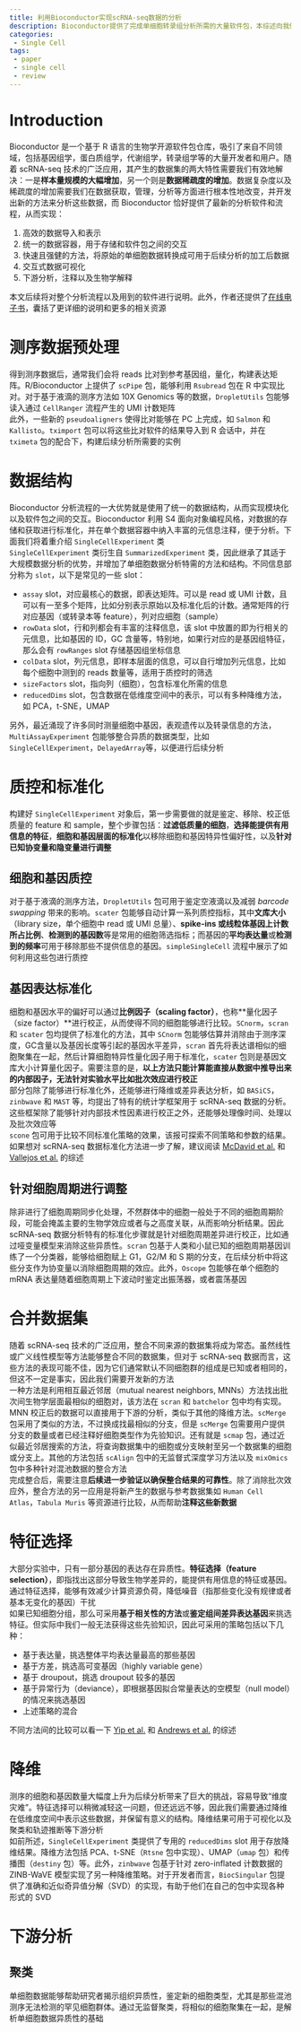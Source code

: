 ```yaml
---
title: 利用Bioconductor实现scRNA-seq数据的分析
description: Bioconductor提供了完成单细胞转录组分析所需的大量软件包，本综述向我们展示了如何利用Bioconductor实现整个分析流程
categories:
 - Single Cell
tags:
 - paper
 - single cell
 - review
---
```


# Introduction
Bioconductor 是一个基于 R 语言的生物学开源软件包仓库，吸引了来自不同领域，包括基因组学，蛋白质组学，代谢组学，转录组学等的大量开发者和用户。随着 scRNA-seq 技术的广泛应用，其产生的数据集的两大特性需要我们有效地解决：一是**样本量规模的大幅增加**，另一个则是**数据稀疏度的增加**。数据复杂度以及稀疏度的增加需要我们在数据获取，管理，分析等方面进行根本性地改变，并开发出新的方法来分析这些数据，而 Bioconductor 恰好提供了最新的分析软件和流程，从而实现：  
1. 高效的数据导入和表示  
2. 统一的数据容器，用于存储和软件包之间的交互  
3. 快速且强健的方法，将原始的单细胞数据转换成可用于后续分析的加工后数据  
4. 交互式数据可视化  
5. 下游分析，注释以及生物学解释  
  
本文后续将对整个分析流程以及用到的软件进行说明。此外，作者还提供了[在线电子书](https://osca.bioconductor.org)，囊括了更详细的说明和更多的相关资源  
  
# 测序数据预处理  
得到测序数据后，通常我们会将 reads 比对到参考基因组，量化，构建表达矩阵。R/Bioconductor 上提供了 `scPipe` 包，能够利用 `Rsubread` 包在 R 中实现比对。对于基于液滴的测序方法如 10X Genomics 等的数据，`DropletUtils` 包能够读入通过 `CellRanger` 流程产生的 UMI 计数矩阵  
此外，一些新的 `pseudoaligners` 使得比对能够在 PC 上完成，如 `Salmon` 和 `Kallisto`。`tximport` 包可以将这些比对软件的结果导入到 R 会话中，并在 `tximeta` 包的配合下，构建后续分析所需要的实例  
  
# 数据结构  
Bioconductor 分析流程的一大优势就是使用了统一的数据结构，从而实现模块化以及软件包之间的交互。Bioconductor 利用 S4 面向对象编程风格，对数据的存储和获取进行标准化，并在单个数据容器中纳入丰富的元信息注释，便于分析。下面我们将着重介绍 `SingleCellExperiment` 类  
`SingleCellExperiment` 类衍生自 `SummarizedExperiment` 类，因此继承了其适于大规模数据分析的优势，并增加了单细胞数据分析特需的方法和结构。不同信息部分称为 `slot`，以下是常见的一些 slot：  
* `assay` slot，对应最核心的数据，即表达矩阵。可以是 read 或 UMI 计数，且可以有一至多个矩阵，比如分别表示原始以及标准化后的计数。通常矩阵的行对应基因（或转录本等 feature），列对应细胞（sample）  
* `rowData` slot，行和列都会有丰富的注释信息，该 slot 中放置的即为行相关的元信息，比如基因的 ID，GC 含量等，特别地，如果行对应的是基因组特征，那么会有 `rowRanges` slot 存储基因组坐标信息  
* `colData` slot，列元信息，即样本层面的信息，可以自行增加列元信息，比如每个细胞中测到的 reads 数量等，适用于质控时的筛选  
* `sizeFactors` slot，指向列（细胞），包含标准化所需的信息  
* `reducedDims` slot，包含数据在低维度空间中的表示，可以有多种降维方法，如 PCA，t-SNE，UMAP  
  
另外，最近涌现了许多同时测量细胞中基因，表观遗传以及转录信息的方法，`MultiAssayExperiment` 包能够整合异质的数据类型，比如 `SingleCellExperiment`，`DelayedArray`等，以便进行后续分析  
  
# 质控和标准化
构建好 `SingleCellExperiment` 对象后，第一步需要做的就是鉴定、移除、校正低质量的 feature 和 sample，整个步骤包括：**过滤低质量的细胞**，**选择能提供有用信息的特征**，**细胞和基因层面的标准化**以移除细胞和基因特异性偏好性，以及**针对已知协变量和隐变量进行调整**  
  
## 细胞和基因质控 
对于基于液滴的测序方法，`DropletUtils` 包可用于鉴定空液滴以及减弱 *barcode swapping* 带来的影响。`scater` 包能够自动计算一系列质控指标，其中**文库大小**（library size，单个细胞中 read 或 UMI 总量）、**spike-ins 或线粒体基因上计数所占比例**、**检测到的基因数**等是常用的细胞筛选指标；而基因的**平均表达量**或**检测到的频率**可用于移除那些不提供信息的基因。`simpleSingleCell` 流程中展示了如何利用这些包进行质控  
  
## 基因表达标准化
细胞和基因水平的偏好可以通过**比例因子（scaling factor）**，也称**量化因子（size factor）**进行校正，从而使得不同的细胞能够进行比较。`SCnorm`，`scran` 和 `scater` 包均提供了标准化的方法，其中 `SCnorm` 包能够估算并消除由于测序深度，GC含量以及基因长度等引起的基因水平差异，`scran` 首先将表达谱相似的细胞聚集在一起，然后计算细胞特异性量化因子用于标准化，`scater` 包则是基因文库大小计算量化因子。需要注意的是，**以上方法只能计算能直接从数据中推导出来的内部因子，无法针对实验水平比如批次效应进行校正**  
部分包除了能够进行标准化外，还能够进行降维或差异表达分析，如 `BASiCS`，`zinbwave` 和 `MAST` 等，均提出了特有的统计学框架用于 scRNA-seq 数据的分析。这些框架除了能够针对内部技术性因素进行校正之外，还能够处理像时间、处理以及批次效应等  
`scone` 包可用于比较不同标准化策略的效果，该报可探索不同策略和参数的结果。如果想对 scRNA-seq 数据标准化方法进一步了解，建议阅读 [McDavid et al.](https://www.nature.com/articles/nbt.3498) 和 [Vallejos et al.](https://www.nature.com/articles/nmeth.4292) 的综述  
  
## 针对细胞周期进行调整
除非进行了细胞周期同步化处理，不然群体中的细胞一般处于不同的细胞周期阶段，可能会掩盖主要的生物学效应或者与之高度关联，从而影响分析结果。因此 scRNA-seq 数据分析特有的标准化步骤就是针对细胞周期差异进行校正，比如通过哑变量模型来消除这些异质性。`scran` 包基于人类和小鼠已知的细胞周期基因训练了一个分类器，能够给细胞赋上 G1，G2/M 和 S 期的分支，在后续分析中将这些分支作为协变量以消除细胞周期的效应。此外，`Oscope` 包能够在单个细胞的 mRNA 表达量随着细胞周期上下波动时鉴定出振荡器，或者震荡基因  
  
# 合并数据集
随着 scRNA-seq 技术的广泛应用，整合不同来源的数据集将成为常态。虽然线性或广义线性模型等方法能够整合不同的数据集，但对于 scRNA-seq 数据而言，这些方法的表现可能不佳，因为它们通常默认不同细胞群的组成是已知或者相同的，但这不一定是事实，因此我们需要开发新的方法  
一种方法是利用相互最近邻居（mutual nearest neighbors, MNNs）方法找出批次间生物学层面最相似的细胞对，该方法在 `scran` 和 `batchelor` 包中均有实现。MNN 校正后的数据可以直接用于下游的分析，类似于其他的降维方法。`scMerge` 包采用了类似的方法，不过换成找最相似的分支，但是 `scMerge` 包需要用户提供分支的数量或者已经注释好细胞类型作为先验知识。还有就是 `scmap` 包，通过近似最近邻居搜索的方法，将查询数据集中的细胞或分支映射至另一个数据集的细胞或分支上。其他的方法包括 `scAlign` 包中的无监督式深度学习方法以及 `mixOmics` 包中多种针对混池数据的整合方法  
完成整合后，需要注意**后续进一步验证以确保整合结果的可靠性**。除了消除批次效应外，整合方法的另一应用是将新产生的数据与参考数据集如 `Human Cell Atlas`，`Tabula Muris` 等资源进行比较，从而帮助**注释这些新数据**  
  
# 特征选择
大部分实验中，只有一部分基因的表达存在异质性。**特征选择（feature selection）**，即指找出这部分导致生物学差异的，能提供有用信息的特征或基因。通过特征选择，能够有效减少计算资源负荷，降低噪音（指那些变化没有规律或者基本无变化的基因）干扰  
如果已知细胞分组，那么可采用**基于相关性的方法**或**鉴定组间差异表达基因**来挑选特征。但实际中我们一般无法获得这些先验知识，因此可采用的策略包括以下几种：  
* 基于表达量，挑选整体平均表达量最高的那些基因  
* 基于方差，挑选高可变基因（highly variable gene）  
* 基于 droupout，挑选 droupout 较多的基因  
* 基于异常行为（deviance），即根据基因拟合常量表达的空模型（null model）的情况来挑选基因  
* 上述策略的混合  
  
不同方法间的比较可以看一下 [Yip et al.](http://dx.doi.org/10.1093/bib/bby011) 和 [Andrews et al.](http://dx.doi.org/10.1093/bioinformatics/bty1044) 的综述  
  
# 降维
测序的细胞和基因数量大幅度上升为后续分析带来了巨大的挑战，容易导致“维度灾难”。特征选择可以稍微减轻这一问题，但还远远不够，因此我们需要通过降维在低维度空间中表示这些数据，并保留有意义的结构。降维结果可用于可视化以及聚类和轨迹推断等下游分析  
如前所述，`SingleCellExperiment` 类提供了专用的 `reducedDims` slot 用于存放降维结果。降维方法包括 PCA、t-SNE（`Rtsne` 包中实现）、UMAP（`umap` 包）和传播图（`destiny` 包）等。此外，`zinbwave` 包基于针对 zero-inflated 计数数据的 ZINB-WaVE 模型实现了另一种降维策略。对于开发者而言，`BiocSingular` 包提供了准确和近似奇异值分解（SVD）的实现，有助于他们在自己的包中实现各种形式的 SVD  
  
# 下游分析
## 聚类
单细胞数据能够帮助研究者揭示组织异质性，鉴定新的细胞类型，尤其是那些混池测序无法检测的罕见细胞群体。通过无监督聚类，将相似的细胞聚集在一起，是解析单细胞数据异质性的基础  
